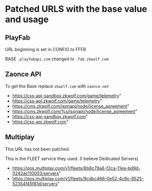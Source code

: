 # Patched URLS with the base value and usage

## PlayFab
URL beginning is set in CONFIG to FFFB

BASE `.playfabapi.com` changed to `.fab.zkwolf.com`

## Zaonce API
To get the Base replace `zkwolf.com` with `zaonce.net`
- https://css-api-sandbox.zkwolf.com/game/telemetry"
- https://css-api.zkwolf.com/game/telemetry"
- https://cms.zkwolf.com/jsonapi/node/license_agreement"
- https://cms.zkwolf.com/%s/jsonapi/node/license_agreement"
- https://css-api-sandbox.zkwolf.com"
- https://css-api.zkwolf.com"

## Multiplay
This URL has not been patched.

This is the FLEET service they used. (I believe Dedicated Servers)
- https://qos.multiplay.com/v1/fleets/6b8c79a8-f2ca-11ea-bd9d-0242ac110003/servers"
- https://qos.multiplay.com/v1/fleets/9cdbc466-0e52-4c6c-9525-52354f45f81d/servers"
